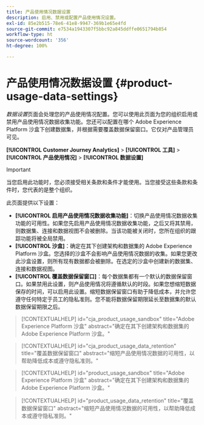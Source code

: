 ```yaml
---
title: 产品使用情况数据设置
description: 启用、禁用或配置产品使用情况设置。
exl-id: 85e2b515-78e6-41e8-9947-369b1e65e4fd
source-git-commit: e7534a1943307f5bbc92a845ddffe0651794b854
workflow-type: ht
source-wordcount: '356'
ht-degree: 100%

---
```


# 产品使用情况数据设置 {#product-usage-data-settings}

_数据设置_&#x200B;页面会处理您的产品使用情况配置。您可以使用此页面为您的组织启用或禁用产品使用情况数据收集功能。您还可以配置在哪个 Adobe Experience Platform 沙盒下创建数据集，并根据需要覆盖数据保留窗口。它仅对产品管理员可见。

**[!UICONTROL Customer Journey Analytics]** > **[!UICONTROL 工具]** > **[!UICONTROL 产品使用情况]** > **[!UICONTROL 数据设置]**

>[!IMPORTANT]
>当您启用此功能时，您必须接受相关条款和条件才能使用。当您接受这些条款和条件时，您代表的是整个组织。

此页面提供以下设置：

* **[!UICONTROL 启用产品使用情况数据收集功能]**：切换产品使用情况数据收集功能的可用性。如果您先启用产品使用情况数据收集功能，之后又将其禁用，则数据集、连接和数据视图不会被删除。当该功能被关闭时，您所在组织的跟踪功能将被全局禁用。
* **[!UICONTROL 沙盒]**：确定在其下创建架构和数据集的 Adobe Experience Platform 沙盒。您选择的沙盒不会影响产品使用情况数据的收集。如果您更改此沙盒设置，则所有现有数据都会被删除。在选定的沙盒中创建新的数据集、连接和数据视图。
* **[!UICONTROL 覆盖数据保留窗口]**：每个数据集都有一个默认的数据保留窗口。如果禁用此设置，则产品使用情况将遵循默认的时段。如果您想缩短数据保存的时间，可以启用此设置。缩短数据保留窗口有助于降低成本，并允许您遵守任何特定于员工的隐私准则。您不能将数据保留期限延长至数据集的默认数据保留期限之后。

>[!CONTEXTUALHELP]
>id="cja_product_usage_sandbox"
>title="Adobe Experience Platform 沙盒"
>abstract="确定在其下创建架构和数据集的 Adobe Experience Platform 沙盒。"

>[!CONTEXTUALHELP]
>id="cja_product_usage_data_retention"
>title="覆盖数据保留窗口"
>abstract="缩短产品使用情况数据的可用性，以帮助降低成本或遵守隐私准则。"

>[!CONTEXTUALHELP]
>id="product_usage_sandbox"
>title="Adobe Experience Platform 沙盒"
>abstract="确定在其下创建架构和数据集的 Adobe Experience Platform 沙盒。"

>[!CONTEXTUALHELP]
>id="product_usage_data_retention"
>title="覆盖数据保留窗口"
>abstract="缩短产品使用情况数据的可用性，以帮助降低成本或遵守隐私准则。"
